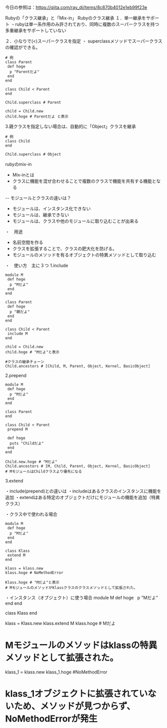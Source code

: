今日の参照は：https://qiita.com/ray_dj/items/8c870b4012e1eb99f23e

Rubyの「クラス継承」と「Mix-in」
Rubyのクラス継承
１．単一継承をサポート
・rubyは単一系作用のみ許されており、同時に複数のスーパークラスを持つ多重継承をサポートしていない

２．小なりで(<)スーパークラスを指定
・ superclassメソッドでスーパークラスの確認ができる。

```
# 例
class Parent
 def hoge
  p "Parentだよ"
 end
end

class Child < Parent
end

Child.superclass # Parent

child = Child.new
child.hoge # Parentだよ と表示
```

3.親クラスを指定しない場合は、自動的に「Object」クラスを継承

```
# 例
class Child
end

Child.superclass # Object
```

rubyのmix-in
- Mix-inとは
- クラスに機能を混ぜ合わせることで複数のクラスで機能を共有する機能となる

-- モジュールとクラスの違いは？
- モジュールは、インスタンス化できない
- モジュールは、継承できない
- モジュールは、クラスや他のモジュールに取り込むことが出来る


・　用途
- 名前空間を作る
- クラスを拡張することで、クラスの肥大化を防げる。
- モジュールのメソッドを有るオブジェクトの特異メソッドとして取り込む


・　使い方　主に３つ
1.include
```
module M
 def hoge
  p "Mだよ"
 end
end

class Parent
 def hoge
  p "親だよ"
 end
end

class Child < Parent
 include M
end

child = Child.new
child.hoge # "Mだよ"と表示

#クラスの継承チェーン
Child.ancestors # [Child, M, Parent, Object, Kernel, BasicObject]
```

2.prepend

```
module M
 def hoge
  p "Mだよ"
 end
end

class Parent
end

class Child < Parent
 prepend M
 
 def hoge
  puts "Childだよ"
 end
end

Child.new.hoge # "Mだよ"
Child.ancestors # [M, Child, Parent, Object, Kernel, BasicObject]
# MモジュールはChildクラスより優先になる
```

3.extend

・include(prepend)との違いは
 ・includeはあるクラスのインスタンスに機能を追加
 ・extendはある特定のオブジェクトだけにモジュールの機能を追加（特異クラス）
 
 ・クラス中で使われる場合
 
 ```
 module M
  def hoge
   p "Mだよ"
  end
 end
 
 class Klass
  extend M
 end
 
 klass = klass.new
 klass.hoge # NoMethodError
 
 Klass.hoge # "Mだよ"と表示
 # MモジュールのメソッドがKlassクラスのクラスメソッドとして拡張された。
 ```
 
 ・インスタンス（オブジェクト）に使う場合
 module M
  def hoge
   p "Mだよ"
  end
 end
 
 class Klass
 end
 
 klass = Klass.new
 klass.extend M
 klass.hoge # Mだよ
 # Mモジュールのメソッドはklassの特異メソッドとして拡張された。
 
 klass_1 = klass.new
 klass_1.hoge #NoMethodError
 # klass_1オブジェクトに拡張されていないため、メソッドが見つからず、NoMethodErrorが発生
 
 

